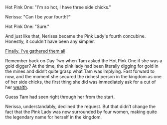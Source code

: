 <!-- title: Side Chick No.4 -->

Hot Pink One: "I'm so hot, I have three side chicks."

Nerissa: "Can I be your fourth?"

Hot Pink One: "Sure."

And just like that, Nerissa became the Pink Lady's fourth concubine. Honestly, it couldn't have been any simpler.

[Finally, I've gathered them all](#embed:https://www.youtube.com/live/gtOGWDKwQfY?feature=shared\&t=4682)

Remember back on Day Two when Tam asked the Hot Pink One if she was a gold digger? At the time, the pink lady had been literally digging for gold in the mines and didn’t quite grasp what Tam was implying. Fast forward to now, and the moment she secured the richest person in the kingdom as one of her side chicks, the first thing she did was immediately ask for a cut of her [wealth](https://www.youtube.com/live/gtOGWDKwQfY?feature=shared\&t=4779).

Guess Tam had seen right through her from the start.

Nerissa, understandably, declined the request. But that didn’t change the fact that the Pink Lady was now surrounded by four women, making quite the legendary name for herself in the kingdom.
